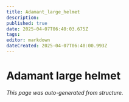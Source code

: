 ```yaml
---
title: Adamant_large_helmet
description: 
published: true
date: 2025-04-07T06:40:03.675Z
tags: 
editor: markdown
dateCreated: 2025-04-07T06:40:00.993Z
---
```


# Adamant large helmet

*This page was auto-generated from structure.*